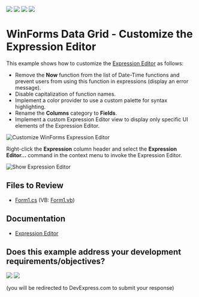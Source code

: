 <!-- default badges list -->
![](https://img.shields.io/endpoint?url=https://codecentral.devexpress.com/api/v1/VersionRange/128620455/24.2.1%2B)
[![](https://img.shields.io/badge/Open_in_DevExpress_Support_Center-FF7200?style=flat-square&logo=DevExpress&logoColor=white)](https://supportcenter.devexpress.com/ticket/details/T501883)
[![](https://img.shields.io/badge/📖_How_to_use_DevExpress_Examples-e9f6fc?style=flat-square)](https://docs.devexpress.com/GeneralInformation/403183)
[![](https://img.shields.io/badge/💬_Leave_Feedback-feecdd?style=flat-square)](#does-this-example-address-your-development-requirementsobjectives)
<!-- default badges end -->
# WinForms Data Grid - Customize the Expression Editor

This example shows how to customize the [Expression Editor](https://docs.devexpress.com/WindowsForms/6212/common-features/expressions/expression-editor) as follows:

* Remove the **Now** function from the list of Date-Time functions and prevent users from using this function in expressions (display an error message).
* Disable capitalization of function names.
* Implement a color provider to use a custom palette for syntax highlighting.
* Rename the **Columns** category to **Fields**.
* Implement a custom Expression Editor view to display only specific UI elements of the Expression Editor.

![Customize WinForms Expression Editor](https://raw.githubusercontent.com/DevExpress-Examples/how-to-customize-the-expression-editor-t501883/17.1.3+/media/0d5733f1-1de3-11e7-80bf-00155d62480c.png)

Right-click the **Expression** column header and select the **Expression Editor...** command in the context menu to invoke the Expression Editor.

![Show Expression Editor](https://raw.githubusercontent.com/DevExpress-Examples/how-to-customize-the-expression-editor-t501883/17.1.3+/media/3883389e-1ddd-11e7-80bf-00155d62480c.png)

## Files to Review

* [Form1.cs](./CS/WindowsFormsApplication1/Form1.cs) (VB: [Form1.vb](./VB/WindowsFormsApplication1/Form1.vb))

## Documentation

* [Expression Editor](https://docs.devexpress.com/WindowsForms/6212/common-features/expressions/expression-editor)
<!-- feedback -->
## Does this example address your development requirements/objectives?

[<img src="https://www.devexpress.com/support/examples/i/yes-button.svg"/>](https://www.devexpress.com/support/examples/survey.xml?utm_source=github&utm_campaign=winforms-grid-customize-expression-editor&~~~was_helpful=yes) [<img src="https://www.devexpress.com/support/examples/i/no-button.svg"/>](https://www.devexpress.com/support/examples/survey.xml?utm_source=github&utm_campaign=winforms-grid-customize-expression-editor&~~~was_helpful=no)

(you will be redirected to DevExpress.com to submit your response)
<!-- feedback end -->
